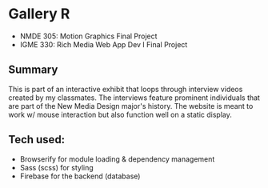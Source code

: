 

<h1>Gallery R</h1>

- NMDE 305: Motion Graphics Final Project
- IGME 330: Rich Media Web App Dev I Final Project

<h2>Summary</h2>
This is part of an interactive exhibit that loops through interview videos created by my classmates. The interviews
feature prominent individuals that are part of the New Media Design major's history. The website is meant to work w/
mouse interaction but also function well on a static display.


<h2>Tech used:</h2>
    <ul>
     <li>Browserify for module loading & dependency management</li>
     <li> Sass (scss) for styling</li>
     <li>Firebase for the backend (database)</li>
     </ul>